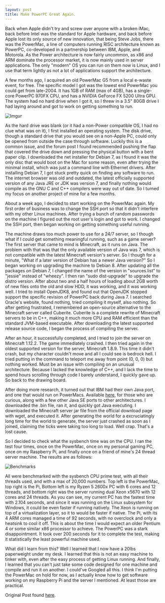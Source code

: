 ```yaml
---
layout: post
title: Make PowerPC Great Again.
---
```


Back when Apple didn't try and screw over anyone with a broken iMac, back before Intel was the standard for Apple hardware, and back before Apple lost its only source of new innovation, that being Steve Jobs, there was the PowerMac, a line of computers running RISC architecture known as PowerPC, co-developed in a partnership between IBM, Apple, and Motorola. As the Power architecture is now fairly uncommon, as x86 and ARM dominate the processor market, it is now mainly used in server applications. The only "modern" OS you can run on them now is Linux, and I use that term lightly as not a lot of applications support the architecture.

A few months ago, I acquired an old PowerMac G5 from a local e-waste event, for free. The specific model I got was the lowest end PowerMac you could get from late-2004. It has 1GB of RAM (max of 4GB), has a single-core PowerPC 970FX CPU, and has a NVIDIA GeForce FX 5200 Ultra GPU. The system had no hard drive when I got it, so I threw in a 3.5" 80GB drive I had laying around and got to work on getting something to run.

![Imgur](https://i.imgur.com/zXArucS.jpg?1)

As the hard drive was blank (or it had a non-Power compatible OS, I had no clue what was on it), I first installed an operating system. The disk drive, though a standard drive that you would see on a non-Apple PC, could only be opened from outside the case through software. Luckily this is a common issue, and the forum post I found recommended pushing the flap that covered the drive down and pressing the physical button with a bent paper clip. I downloaded the net installer for Debian 7, as I found it was the only disc that would boot on the Mac for some reason, even after trying the minimal install, which was just a command line with Ethernet drivers. After installing Debian 7, I got stuck pretty quick on finding any software to run. The internet browser was old and outdated, the latest officially supported version of any Java JRE or JDK was version 7, and finally nothing would compile as the GNU C and C++ compilers were way out of date. So I turned my focus on another project of mine for a few months.

About a week ago, I decided to start working on the PowerMac again. My first order of business was to change the SSH port so that it didn't interfere with my other Linux machines. After trying a bunch of random passwords on the machine I figured out the root user's login and got to work. I changed the SSH port, then began working on getting something useful running.

The machine draws too much power to use for a 24/7 server, so I though what if I could get something meaningful running, such as a game server? The first server that came to mind is Minecraft, as it runs on Java. The problem with that was that the only available version of Java was 7, which is not compatible with the latest Minecraft version's server. So I though for a minute, "What if a later version of Debian has a newer Java version?" So I began working on upgrading the machine to Debian 8. After updating all the packages on Debian 7, I changed the name of the version in "sources.list" to "jessie" instead of "wheezy". I then ran "sudo dist-upgrade" to upgrade the distro version. After about two and a half hours of loading about 2GB worth of new files onto the old and slow HDD, it was working, and it was working well. I tried to install OpenJDK8, and found out that OpenJDK stopped support the specific revision of PowerPC back during Java 7. I searched Oracle's website, found nothing, tried compiling it myself, also nothing. So after getting frustrated, I remembered an open-source alternative to the Minecraft server called Cuberite. Cuberite is a complete rewrite of Minecraft servers to be in C++, making it much more CPU and RAM efficient than the standard JVM-based executable. After downloading the latest supported release source code, I began the process of compiling the server.

After an hour, it successfully completed, and I tried to join the server on Minecraft 1.12.2. The game immediately crashed. I then tried again in the oldest supported version for the server, Minecraft 1.8.9. This time it didn't crash, but my character couldn't move and all I could see is bedrock hell. I tried putting in the command to teleport me away from point (0, 0, 0) but nothing worked. Must be an issue with compiling on an unusual architecture. Because I lacked the knowledge of C++, and I lack the time to spend hours scrolling through code I barely understand, I quickly gave up. So back to the drawing board.

After doing more research, it turned out that IBM had their own Java port, and one that would run on PowerMacs. Available [here](https://developer.ibm.com/javasdk/downloads/sdk8/), for those who are curious, along with a few other Java SE ports to other  architectures. I downloaded the .bin file, ran it, and quickly got Java executing. I downloaded the Minecraft server jar file from the official download page with wget, and executed it. After generating the world for a excruciatingly long time for the world to generate, the server just crashed as soon as I joined, claiming the ticks were taking too long to load. Well crap. That's a lost cause.

So I decided to check what the sysbench time was on the CPU. I ran the test four times, once on the PowerMac, once on my personal gaming PC, once on my Raspberry Pi, and finally once on a friend of mine's 24 thread server machine. The results are as follows:

![Benchmarks](https://i.imgur.com/sWWPFuv.png)

All were benchmarked with the sysbench CPU prime test, with all their threads used, and with a max of 20,000 numbers. Top left is the PowerMac, top right is the Pi, Bottom left is my Ryzen 5 2600x PC with 6 cores and 12 threads, and bottom right was the server running dual Xeon x5670 with 12 cores and 24 threads. As you can see, my current PC has the fastest time with 2.104 seconds, and since it was running on the Linux subsystem for Windows, it could be even faster if running natively. The Xeon is running on top of a virtualization layer, so it to would be faster if native. The Pi, with its 4 ARM cores managed a time of 92 seconds, with no overclock and only a heatsink to cool it off. This is about the time I would expect an older Pentium 4 or some similar x86 processor to achieve. The PowerPC was a stark disappointment. It took over 200 seconds for it to complete the test, making it statistically the least powerful machine used.

What did I learn from this? Well I learned that I now have a 20lbs paperweight under my desk. I learned that this is not an easy machine to tinker with, even after the easy process of getting Linux running. And finally, I learned that you can't just take some code designed for one machine and compile and run it on another. I could've Googled all this. I think I'm putting the PowerMac on hold for now, as I actually know how to get software working on my Raspberry Pi and the server I mentioned. At least those are practical.

Original Post found [here](http://chand1012.blogspot.com/2018/11/make-powerpc-great-again.html).
